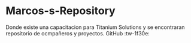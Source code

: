 # Marcos-s-Repository
Donde existe una capacitacion para Titanium Solutions y se encontraran repositorio de ocmpañeros y proyectos.
GitHub
:tw-1f30e: